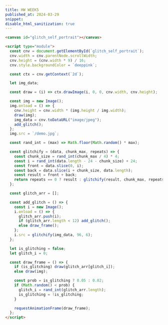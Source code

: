 ```yaml
---
title: HW WEEK5
published_at: 2024-03-29
snippet:
disable_html_sanitization: true
---
```


<canvas id="glitch_self_portrait"></canvas>

<script type="module">
//create a canvas
   const cnv = document.getElementById (`glitch_self_portrait`)

   //sizing to be good size
   cnv.width = cnv.parentNode.scrollWidth
   cnv.height = cnv.width * 9 / 16
   //background color
   cnv.style.backgroundColor = `deeppink`  
   //canvas context
   const ctx = cnv.getContext (`2d`)

    //installing variable for image data
   let img_data

//defining a function that draw the image
   const draw = i => ctx.drawImage (i, 0, 0, cnv.width, cnv.height)
//creating a new image
   const img = new Image ()
   // define function to execute loading file
   img.onload = () => {

    //resizing the image size

      cnv.height = cnv.width * (img.height / img.width)
      //draw image
      draw (img)
        // storing image date as string in img_data
      img_data = cnv.toDataURL ("image/jpeg")
      //call the glitch function
      add_glitch ()
   }
   //give filepath to image element

   img.src = `/demo.JPG` //add my own picture

    //define a function that returns a random value between 0-max
   const rand_int = max => Math.floor (Math.random () * max)
    // define a recursive function
   const glitchify = (data, chunk_max, repeats) => {
    //random multiple of 4 between 0-chunk_max
      const chunk_size = rand_int (chunk_max / 4) * 4

    // random position in the data between 24-chunk_size
      const i = rand_int (data.length - 24 - chunk_size) + 24
      //grabing all data before the random position
      const front = data.slice (0, i)
      // leaaving a gap the size of chunk_size
      //grabbing the rest of the data
      const back = data.slice (i + chunk_size, data.length)
      //putting two pieces back together
      //leaving out a chunk
      const result = front + back

      //ternary operator to return result if false
      return repeats == 0 ? result : glitchify (result, chunk_max, repeats - 1)
   }
    //instanitate empty array for glitched images
   const glitch_arr = []
    
    //define function that adds glitch imnage
    // to the glitch array
   const add_glitch = () => {

    //make new image element
      const i = new Image ()
      // define function that executes when image receives its data
      i.onload = () => {
        //push the image into the glitch_arr array
         glitch_arr.push (i)
         //call itself until there are 12 glitched images
         if (glitch_arr.length < 12) add_glitch ()
         //once there 12 images, start animating
         else draw_frame ()
      }

      //give the new image some glith effect image data
      i.src = glitchify (img_data, 96, 6)
   }

    // instanitate variable to keep track of glitch state
   let is_glitching = false
   // keep track of which glitch image from the arrat we are using
   let glitch_i = 0


   const draw_frame = () => {
    // check the glitch
    // if glitching draw the glitch array image
      if (is_glitching) draw (glitch_arr[glitch_i])
      //otherwise draw the regular image
      else draw (img)
      
    //probability weighting for starting and stopping the glitch
      const prob = is_glitching ? 0.05 : 0.02
      //if random value is less than weight value
      if (Math.random () < prob) {
        //chooose a random glitch image index
         glitch_i = rand_int (glitch_arr.length)
         //flip the state of is_glitching
         is_glitching = !is_glitching
      }

        //call the next animation frame
      requestAnimationFrame (draw_frame)
   }

 </script>

```html
<canvas id="glitch_self_portrait"></canvas>

<script type="module">
  const cnv = document.getElementById(`glitch_self_portrait`);
  cnv.width = cnv.parentNode.scrollWidth;
  cnv.height = (cnv.width * 9) / 16;
  cnv.style.backgroundColor = `deeppink`;

  const ctx = cnv.getContext(`2d`);

  let img_data;

  const draw = (i) => ctx.drawImage(i, 0, 0, cnv.width, cnv.height);

  const img = new Image();
  img.onload = () => {
    cnv.height = cnv.width * (img.height / img.width);
    draw(img);
    img_data = cnv.toDataURL("image/jpeg");
    add_glitch();
  };
  img.src = `/demo.jpg`;

  const rand_int = (max) => Math.floor(Math.random() * max);

  const glitchify = (data, chunk_max, repeats) => {
    const chunk_size = rand_int(chunk_max / 4) * 4;
    const i = rand_int(data.length - 24 - chunk_size) + 24;
    const front = data.slice(0, i);
    const back = data.slice(i + chunk_size, data.length);
    const result = front + back;
    return repeats == 0 ? result : glitchify(result, chunk_max, repeats - 1);
  };

  const glitch_arr = [];

  const add_glitch = () => {
    const i = new Image();
    i.onload = () => {
      glitch_arr.push(i);
      if (glitch_arr.length < 12) add_glitch();
      else draw_frame();
    };
    i.src = glitchify(img_data, 96, 6);
  };

  let is_glitching = false;
  let glitch_i = 0;

  const draw_frame = () => {
    if (is_glitching) draw(glitch_arr[glitch_i]);
    else draw(img);

    const prob = is_glitching ? 0.05 : 0.02;
    if (Math.random() < prob) {
      glitch_i = rand_int(glitch_arr.length);
      is_glitching = !is_glitching;
    }

    requestAnimationFrame(draw_frame);
  };
</script>
```
